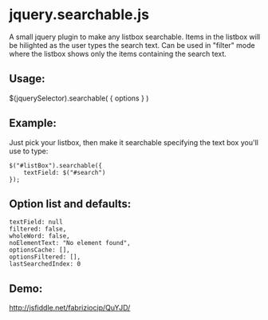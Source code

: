 jquery.searchable.js
====================

A small jquery plugin to make any listbox searchable. Items in the listbox will be hilighted as the user types the search text. Can be used in "filter" mode where the listbox shows only the items containing the search text.

Usage:
------
$(jquerySelector).searchable( { options } )

Example:
--------
Just pick your listbox, then make it searchable specifying the text box you'll use to type:

	$("#listBox").searchable({
 		textField: $("#search")
	});

Option list and defaults:
-----------------

	textField: null
	filtered: false,
	wholeWord: false,
	noElementText: "No element found",
	optionsCache: [],
	optionsFiltered: [],
	lastSearchedIndex: 0

Demo: 
-----
http://jsfiddle.net/fabriziocip/QuYJD/